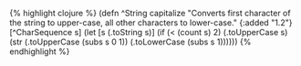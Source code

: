 {% highlight clojure %}
(defn ^String capitalize
  "Converts first character of the string to upper-case, all other
  characters to lower-case."
  {:added "1.2"}
  [^CharSequence s]
  (let [s (.toString s)]
    (if (< (count s) 2)
      (.toUpperCase s)
      (str (.toUpperCase (subs s 0 1))
           (.toLowerCase (subs s 1))))))
{% endhighlight %}
